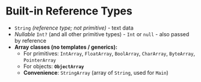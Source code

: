 # Built-in Reference Types

* `String` *(reference type; not primitive)* - text data
* *Nullable* `Int?` (and all other primitive types) - `Int` or `null` - also passed by reference
* **Array classes (no templates / generics):**
  * For primitives: `IntArray`, `FloatArray`, `BoolArray`, `CharArray`, `ByteArray`, `PointerArray`
  * For objects: **`ObjectArray`**
  * **Convenience**: `StringArray` (array of `String`, used for `Main`)
